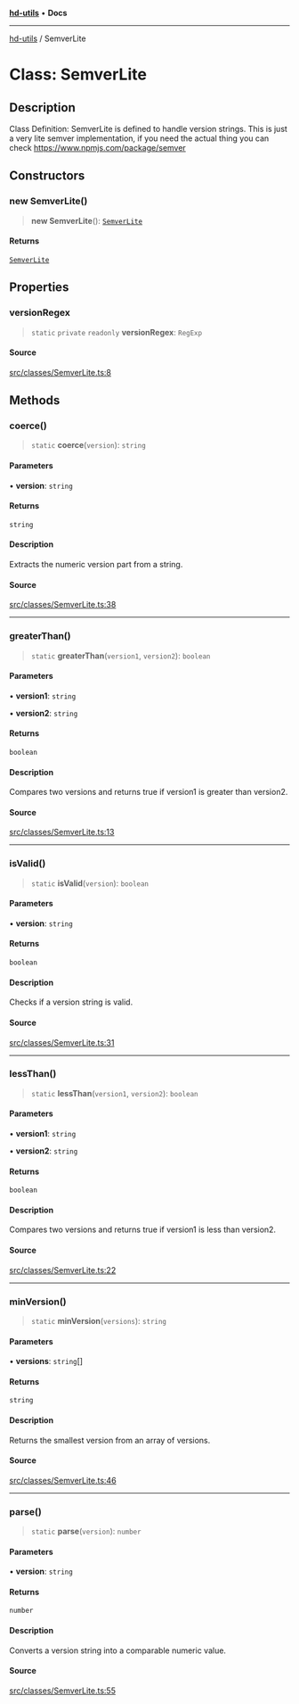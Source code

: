 [**hd-utils**](../README.md) • **Docs**

***

[hd-utils](../globals.md) / SemverLite

# Class: SemverLite

## Description

Class Definition: SemverLite is defined to handle version strings.
This is just a very lite semver implementation, if you need the actual thing you can check https://www.npmjs.com/package/semver

## Constructors

### new SemverLite()

> **new SemverLite**(): [`SemverLite`](SemverLite.md)

#### Returns

[`SemverLite`](SemverLite.md)

## Properties

### versionRegex

> `static` `private` `readonly` **versionRegex**: `RegExp`

#### Source

[src/classes/SemverLite.ts:8](https://github.com/AhmadHddad/h-utils/blob/b1dfa95e218c9605f39fc234662ef50e62fadcb8/src/classes/SemverLite.ts#L8)

## Methods

### coerce()

> `static` **coerce**(`version`): `string`

#### Parameters

• **version**: `string`

#### Returns

`string`

#### Description

Extracts the numeric version part from a string.

#### Source

[src/classes/SemverLite.ts:38](https://github.com/AhmadHddad/h-utils/blob/b1dfa95e218c9605f39fc234662ef50e62fadcb8/src/classes/SemverLite.ts#L38)

***

### greaterThan()

> `static` **greaterThan**(`version1`, `version2`): `boolean`

#### Parameters

• **version1**: `string`

• **version2**: `string`

#### Returns

`boolean`

#### Description

Compares two versions and returns true if version1 is greater than version2.

#### Source

[src/classes/SemverLite.ts:13](https://github.com/AhmadHddad/h-utils/blob/b1dfa95e218c9605f39fc234662ef50e62fadcb8/src/classes/SemverLite.ts#L13)

***

### isValid()

> `static` **isValid**(`version`): `boolean`

#### Parameters

• **version**: `string`

#### Returns

`boolean`

#### Description

Checks if a version string is valid.

#### Source

[src/classes/SemverLite.ts:31](https://github.com/AhmadHddad/h-utils/blob/b1dfa95e218c9605f39fc234662ef50e62fadcb8/src/classes/SemverLite.ts#L31)

***

### lessThan()

> `static` **lessThan**(`version1`, `version2`): `boolean`

#### Parameters

• **version1**: `string`

• **version2**: `string`

#### Returns

`boolean`

#### Description

Compares two versions and returns true if version1 is less than version2.

#### Source

[src/classes/SemverLite.ts:22](https://github.com/AhmadHddad/h-utils/blob/b1dfa95e218c9605f39fc234662ef50e62fadcb8/src/classes/SemverLite.ts#L22)

***

### minVersion()

> `static` **minVersion**(`versions`): `string`

#### Parameters

• **versions**: `string`[]

#### Returns

`string`

#### Description

Returns the smallest version from an array of versions.

#### Source

[src/classes/SemverLite.ts:46](https://github.com/AhmadHddad/h-utils/blob/b1dfa95e218c9605f39fc234662ef50e62fadcb8/src/classes/SemverLite.ts#L46)

***

### parse()

> `static` **parse**(`version`): `number`

#### Parameters

• **version**: `string`

#### Returns

`number`

#### Description

Converts a version string into a comparable numeric value.

#### Source

[src/classes/SemverLite.ts:55](https://github.com/AhmadHddad/h-utils/blob/b1dfa95e218c9605f39fc234662ef50e62fadcb8/src/classes/SemverLite.ts#L55)
